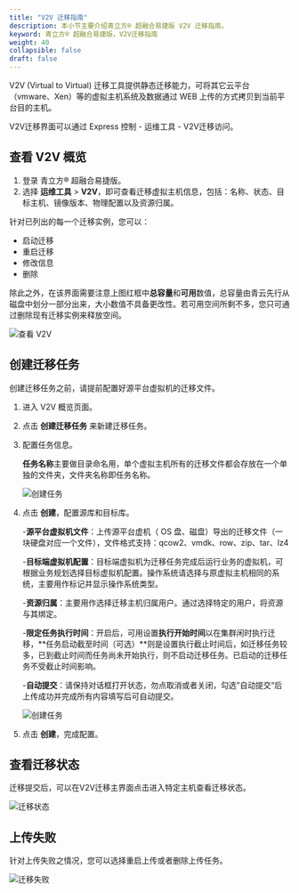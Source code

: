 ```yaml
---
title: "V2V 迁移指南"
description: 本小节主要介绍青立方® 超融合易捷版 V2V 迁移指南。 
keyword: 青立方® 超融合易捷版，V2V迁移指南
weight: 40
collapsible: false
draft: false
---
```



V2V (Virtual to Virtual) 迁移工具提供静态迁移能力，可将其它云平台（vmware、Xen）等的虚拟主机系统及数据通过 WEB 上传的方式拷贝到当前平台目的主机。

V2V迁移界面可以通过 Express 控制 - 运维工具 - V2V迁移访问。

## 查看 V2V 概览

1. 登录 青立方® 超融合易捷版。
2. 选择 **运维工具** > **V2V**，即可查看迁移虚拟主机信息，包括：名称、状态、目标主机、镜像版本、物理配置以及资源归属。

针对已列出的每一个迁移实例，您可以：

- 启动迁移
- 重启迁移
-  修改信息
- 删除
  
除此之外，在该界面需要注意上图红框中**总容量**和**可用**数值，总容量由青云先行从磁盘中划分一部分出来，大小数值不具备更改性。若可用空间所剩不多，您只可通过删除现有迁移实例来释放空间。

![查看 V2V](../../_images/v2v_view.png)

## 创建迁移任务

创建迁移任务之前，请提前配置好源平台虚拟机的迁移文件。

1. 进入 V2V 概览页面。
2. 点击 **创建迁移任务** 来新建迁移任务。
3. 配置任务信息。

   **任务名称**主要做目录命名用，单个虚拟主机所有的迁移文件都会存放在一个单独的文件夹，文件夹名称即任务名称。

   ![创建任务](../../_images/v2v_tasks.png)

4. 点击 **创建**，配置源库和目标库。

   -**源平台虚拟机文件**：上传源平台虚机（ OS 盘、磁盘）导出的迁移文件（一块硬盘对应一个文件），文件格式支持：qcow2、vmdk、row、zip、tar、lz4

   -**目标端虚拟机配置**：目标端虚拟机为迁移任务完成后运行业务的虚拟机，可根据业务规划选择目标虚拟机配置。操作系统请选择与原虚拟主机相同的系统，主要用作标记并显示操作系统类型。

   -**资源归属**：主要用作选择迁移主机归属用户。通过选择特定的用户，将资源与其绑定。

   -**限定任务执行时间**：开启后，可用设置**执行开始时间**以在集群闲时执行迁移，**任务启动截至时间（可选）**则是设置执行截止时间后，如迁移任务较多，已到截止时间而任务尚未开始执行，则不启动迁移任务。已启动的迁移任务不受截止时间影响。

   -**自动提交**：请保持对话框打开状态，勿点取消或者关闭，勾选”自动提交“后上传成功并完成所有内容填写后可自动提交。

   ![创建任务](../../_images/v2v_tasks2.png)

5. 点击 **创建**，完成配置。

## 查看迁移状态

迁移提交后，可以在V2V迁移主界面点击进入特定主机查看迁移状态。

![迁移状态](../../_images/v2v_status.png)

## 上传失败

针对上传失败之情况，您可以选择重启上传或者删除上传任务。

![迁移失败](../../_images/v2v_failed.png)
